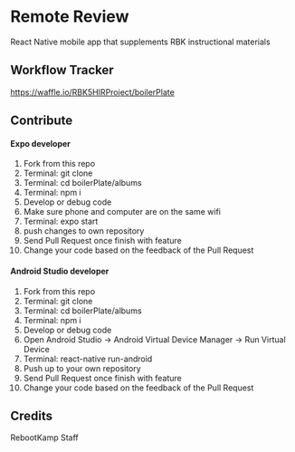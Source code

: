 # Remote Review

React Native mobile app that supplements RBK instructional materials

## Workflow Tracker
https://waffle.io/RBK5HIRProject/boilerPlate

## Contribute

#### Expo developer
1. Fork from this repo
2. Terminal: git clone
3. Terminal: cd boilerPlate/albums
5. Terminal: npm i
6. Develop or debug code
7. Make sure phone and computer are on the same wifi 
8. Terminal: expo start  
9. push changes to own repository
10. Send Pull Request once finish with feature
11. Change your code based on the feedback of the Pull Request
  
#### Android Studio developer

1. Fork from this repo
2. Terminal: git clone
3. Terminal: cd boilerPlate/albums
5. Terminal: npm i
6. Develop or debug code
7. Open Android Studio -> Android Virtual Device Manager -> Run Virtual Device
7. Terminal: react-native run-android
8. Push up to your own repository
9. Send Pull Request once finish with feature
10. Change your code based on the feedback of the Pull Request

## Credits

RebootKamp Staff

